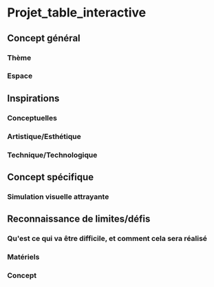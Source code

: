 # Projet_table_interactive


## Concept général
### Thème
### Espace


## Inspirations 
### Conceptuelles
### Artistique/Esthétique
### Technique/Technologique


## Concept spécifique
### Simulation visuelle attrayante


## Reconnaissance de limites/défis
### Qu'est ce qui va être difficile, et comment cela sera réalisé



### Matériels
### Concept
